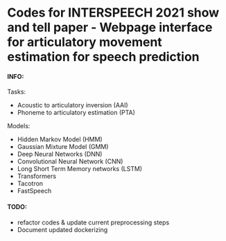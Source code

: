 # Codes for INTERSPEECH 2021 show and tell paper - Webpage interface for articulatory movement estimation for speech prediction

<h4>INFO:</h2>

Tasks:

- Acoustic to articulatory inversion (AAI)
- Phoneme to articulatory estimation (PTA)

Models:

- Hidden Markov Model (HMM)
- Gaussian Mixture Model (GMM)
- Deep Neural Networks (DNN)
- Convolutional Neural Network (CNN)
- Long Short Term Memory networks (LSTM)
- Transformers
- Tacotron
- FastSpeech

<h4>TODO:</h2>

- refactor codes & update current preprocessing steps
- Document updated dockerizing
